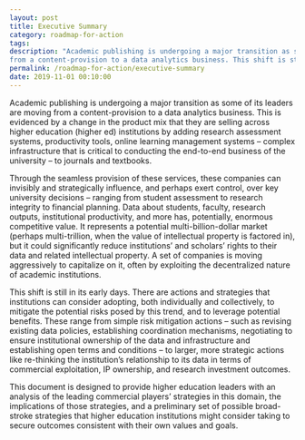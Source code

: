 ```yaml
---
layout: post
title: Executive Summary
category: roadmap-for-action
tags:
description: "Academic publishing is undergoing a major transition as some of its leaders are moving
from a content-provision to a data analytics business. This shift is still in its early days. There are actions and strategies that institutions can consider adopting, both individually and collectively, to mitigate the potential risks posed by this trend, and to leverage potential benefits." 
permalink: /roadmap-for-action/executive-summary
date: 2019-11-01 00:10:00
---
```


Academic publishing is undergoing a major transition as some of its leaders are moving
from a content-provision to a data analytics business. This is evidenced by a change in
the product mix that they are selling across higher education (higher ed) institutions by
adding research assessment systems, productivity tools, online learning management
systems – complex infrastructure that is critical to conducting the end-to-end business
of the university – to journals and textbooks.

Through the seamless provision of these services, these companies can invisibly and
strategically influence, and perhaps exert control, over key university decisions –
ranging from student assessment to research integrity to financial planning. Data about
students, faculty, research outputs, institutional productivity, and more has,
potentially, enormous competitive value. It represents a potential multi-billion-dollar
market (perhaps multi-trillion, when the value of intellectual property is factored in),
but it could significantly reduce institutions’ and scholars’ rights to their data and
related intellectual property. A set of companies is moving aggressively to capitalize on
it, often by exploiting the decentralized nature of academic institutions.

This shift is still in its early days. There are actions and strategies that institutions can
consider adopting, both individually and collectively, to mitigate the potential risks
posed by this trend, and to leverage potential benefits. These range from simple risk
mitigation actions – such as revising existing data policies, establishing coordination
mechanisms, negotiating to ensure institutional ownership of the data and
infrastructure and establishing open terms and conditions – to larger, more strategic
actions like re-thinking the institution’s relationship to its data in terms of commercial
exploitation, IP ownership, and research investment outcomes.

This document is designed to provide higher education leaders with an analysis of the
leading commercial players’ strategies in this domain, the implications of those
strategies, and a preliminary set of possible broad-stroke strategies that higher
education institutions might consider taking to secure outcomes consistent with their
own values and goals.
